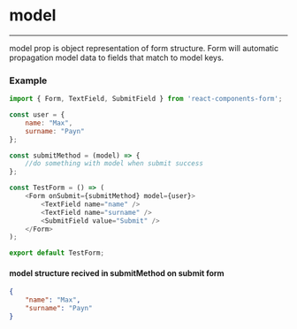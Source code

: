 # model

---

model prop is object representation of form structure. Form will automatic propagation model data to fields that match to model keys.

### Example

```js
import { Form, TextField, SubmitField } from 'react-components-form';

const user = {
    name: "Max",
    surname: "Payn"
};

const submitMethod = (model) => {
    //do something with model when submit success
};

const TestForm = () => (
    <Form onSubmit={submitMethod} model={user}>
        <TextField name="name" />
        <TextField name="surname" />
        <SubmitField value="Submit" />
    </Form>
);

export default TestForm;
```

#### model structure recived in submitMethod on submit form

```json
{
    "name": "Max",
    "surname": "Payn"
}
```



